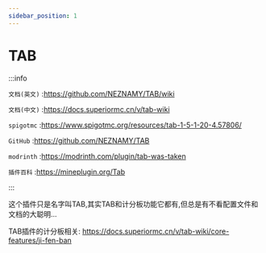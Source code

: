 ```yaml
---
sidebar_position: 1
---
```


# TAB

:::info

`文档(英文)` :https://github.com/NEZNAMY/TAB/wiki

`文档(中文)` :https://docs.superiormc.cn/v/tab-wiki

`spigotmc` :https://www.spigotmc.org/resources/tab-1-5-1-20-4.57806/

`GitHub` :https://github.com/NEZNAMY/TAB

`modrinth` :https://modrinth.com/plugin/tab-was-taken

`插件百科` :https://mineplugin.org/Tab

:::

这个插件只是名字叫TAB,其实TAB和计分板功能它都有,但总是有不看配置文件和文档的大聪明...

TAB插件的计分板相关: https://docs.superiormc.cn/v/tab-wiki/core-features/ji-fen-ban
